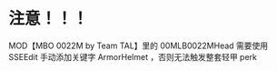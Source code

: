 # 注意！！！

MOD【MBO 0022M by Team TAL】里的 00MLB0022MHead 需要使用 SSEEdit 手动添加关键字 ArmorHelmet ，否则无法触发整套轻甲 perk
